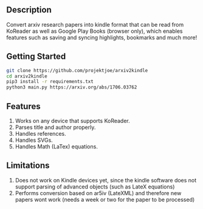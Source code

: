 ## Description
Convert arxiv research papers into kindle format that can be read from KoReader as well as Google Play Books (browser only), which enables features such as saving and syncing highlights, bookmarks and much more!

## Getting Started
```bash
git clone https://github.com/projektjoe/arxiv2kindle
cd arxiv2kindle
pip3 install -r requirements.txt
python3 main.py https://arxiv.org/abs/1706.03762
```
## Features
1. Works on any device that supports KoReader.
2. Parses title and author properly.
3. Handles references.
4. Handles SVGs.
5. Handles Math (LaTex) equations.

## Limitations
1. Does not work on Kindle devices yet, since the kindle software does not support parsing of advanced objects (such as LateX equations)
2. Performs conversion based on ar5iv (LateXML) and therefore new papers wont work (needs a week or two for the paper to be processed)
